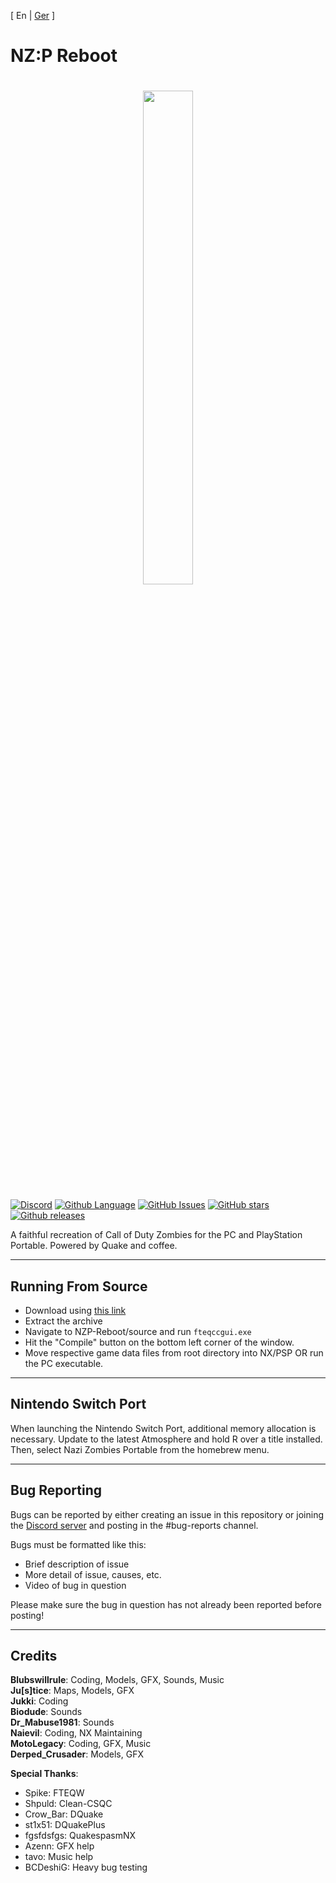 \[ En | [Ger](README.Ger.md) \]

# NZ:P Reboot

<h1 align="center">
    <a href="https://github.com/nikita36078/J2ME-Loader" target="_blank">
        <img height="45%" width="40%" src="ic_launcher.png"><br>
</h1>

[![Discord](https://img.shields.io/badge/Discord-%20NZ:P-7289da.svg?logo=discord)](https://discord.gg/Ag4rcpz)
[![Github Language](https://img.shields.io/badge/Written_in-C-white?style.svg)](Written-in.png)
[![GitHub Issues](https://img.shields.io/github/issues/thyjukki/NZP-Reboot.svg)](https://github.com/thyjukki/NZP-Reboot/issues)
[![GitHub stars](https://img.shields.io/github/stars/thyjukki/NZP-Reboot.svg)](https://github.com/thyjukki/NZP-Reboot/stargazers)
[![Github releases](https://img.shields.io/badge/Latest_release-1.7.0-%4169E1.svg)](https://github.com/nikita36078/J2ME-Loader/releases/tag/1.7.0)

A faithful recreation of Call of Duty Zombies for the PC and PlayStation Portable. Powered by Quake and coffee.

<hr>

## Running From Source
* Download using [this link](https://github.com/thyjukki/NZP-Reboot/archive/master.zip)
* Extract the archive
* Navigate to NZP-Reboot/source and run ```fteqccgui.exe```
* Hit the "Compile" button on the bottom left corner of the window.
* Move respective game data files from root directory into NX/PSP OR run the PC executable.

<hr>

## Nintendo Switch Port
When launching the Nintendo Switch Port, additional memory allocation is necessary. Update to the latest Atmosphere and hold R over a title installed. Then, select Nazi Zombies Portable from the homebrew menu.

<hr>

## Bug Reporting
Bugs can be reported by either creating an issue in this repository or joining the [Discord server](discord.gg/ChX7Fjr) and posting in the #bug-reports channel.

Bugs must be formatted like this:
* Brief description of issue
* More detail of issue, causes, etc.
* Video of bug in question

Please make sure the bug in question has not already been reported before posting!

<hr>

## Credits
__Blubswillrule__: Coding, Models, GFX, Sounds, Music
<br>
__Ju[s]tice__: Maps, Models, GFX
<br>
__Jukki__: Coding
<br>
__Biodude__: Sounds
<br>
__Dr_Mabuse1981__: Sounds
<br>
__Naievil__: Coding, NX Maintaining
<br>
__MotoLegacy__: Coding, GFX, Music
<br>
__Derped_Crusader__: Models, GFX



__Special Thanks__:
* Spike: FTEQW
* Shpuld: Clean-CSQC
* Crow_Bar: DQuake
* st1x51: DQuakePlus
* fgsfdsfgs: QuakespasmNX
* Azenn: GFX help
* tavo: Music help
* BCDeshiG: Heavy bug testing
